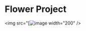 # Flower Project
<img src="[![image](https://user-images.githubusercontent.com/122577469/231525709-84d5420d-0e94-4171-a39e-517d6169dba3.png)
 width="200" />
